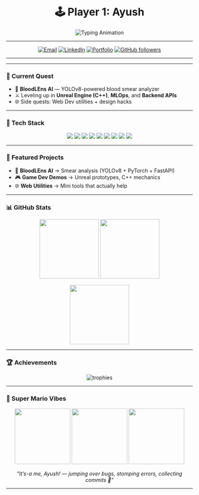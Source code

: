 <!-- Banner / Header -->
<h1 align="center">🕹️ Player 1: Ayush</h1>
<p align="center">
  <img src="https://readme-typing-svg.herokuapp.com?font=Press+Start+2P&size=20&duration=3000&pause=1000&color=F72585&center=true&vCenter=true&width=600&lines=INITIALIZING...;Booting+Profile...;Mode:+CS%26E+Undergrad;" alt="Typing Animation" />
</p>

---

<!-- Badges -->
<p align="center">
  <a href="mailto:dasayush.0601@gmail.com"><img alt="Email" src="https://img.shields.io/badge/Email-Contact-F72585?style=for-the-badge&logo=gmail&logoColor=white"></a>
  <a href="https://www.linkedin.com/in/ayush-das060105/"><img alt="LinkedIn" src="https://img.shields.io/badge/LinkedIn-Connect-4361EE?style=for-the-badge&logo=linkedin&logoColor=white"></a>
  <a href="https://ayush-portfolio.example.com"><img alt="Portfolio" src="https://img.shields.io/badge/Portfolio-Visit-3A0CA3?style=for-the-badge&logo=vercel&logoColor=white"></a>
  <a href="https://github.com/AYUSHDAS0601?tab=followers"><img alt="GitHub followers" src="https://img.shields.io/github/followers/YOUR_USERNAME?style=social"></a>
</p>

---


---

### 🎯 Current Quest
- 🔬 **BloodLEns AI** — YOLOv8-powered blood smear analyzer  
- ⚔️ Leveling up in **Unreal Engine (C++)**, **MLOps**, and **Backend APIs**  
- 🌐 Side quests: Web Dev utilities + design hacks  

---

### 🔧 Tech Stack
<p align="center">
  <img src="https://img.shields.io/badge/YOLOv8-ff007f?style=for-the-badge&logo=python&logoColor=white" />
  <img src="https://img.shields.io/badge/OpenCV-ff4d6d?style=for-the-badge&logo=opencv&logoColor=white" />
  <img src="https://img.shields.io/badge/PyTorch-7209b7?style=for-the-badge&logo=pytorch&logoColor=white" />
  <img src="https://img.shields.io/badge/scikit--learn-4361ee?style=for-the-badge&logo=scikitlearn&logoColor=white" />
  <img src="https://img.shields.io/badge/FastAPI-4cc9f0?style=for-the-badge&logo=fastapi&logoColor=black" />
  <img src="https://img.shields.io/badge/React-4895ef?style=for-the-badge&logo=react&logoColor=white" />
  <img src="https://img.shields.io/badge/Streamlit-560bad?style=for-the-badge&logo=streamlit&logoColor=white" />
  <img src="https://img.shields.io/badge/Docker-7209b7?style=for-the-badge&logo=docker&logoColor=white" />
  <img src="https://img.shields.io/badge/GitHub%20Actions-3a0ca3?style=for-the-badge&logo=githubactions&logoColor=white" />
</p>

---

### 🚀 Featured Projects
- 🔬 **BloodLEns AI** → Smear analysis (YOLOv8 + PyTorch + FastAPI)  
- 🎮 **Game Dev Demos** → Unreal prototypes, C++ mechanics  
- 🌐 **Web Utilities** → Mini tools that actually help  

---

### 📊 GitHub Stats
<p align="center">
  <img src="https://github-readme-stats.vercel.app/api?username=AYUSHDAS0601&show_icons=true&theme=tokyonight&hide_border=true" height="160"/>
  <img src="https://github-readme-streak-stats.herokuapp.com?user=AYUSHDAS0601&theme=tokyonight&hide_border=true" height="160"/>
</p>
<p align="center">
  <img src="https://github-readme-stats.vercel.app/api/top-langs/?username=AYUSHDAS0601&layout=compact&theme=tokyonight&hide_border=true" height="160"/>
</p>

---

### 🏆 Achievements
<p align="center">
  <img src="https://github-profile-trophy.vercel.app/?username=AYUSHDAS0601&theme=onestar&no-frame=true&margin-w=15&margin-h=15" alt="trophies"/>
</p>

---

### 🍄 Super Mario Vibes
<p align="center">
  <img src="https://media.giphy.com/media/WoD6JZnwap6s8/giphy.gif" width="150px" />
  <img src="https://media.giphy.com/media/SKGo6OYe24EBG/giphy.gif" width="150px" />
  <img src="https://media.giphy.com/media/l0HlOvJ7yaacpuSas/giphy.gif" width="150px" />
</p>
<p align="center"><i>"It’s-a me, Ayush! — jumping over bugs, stomping errors, collecting commits 🍄"</i></p>

---

